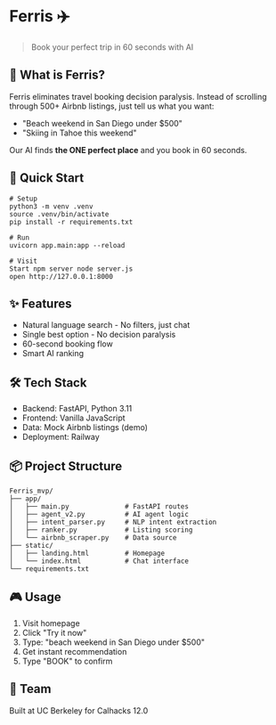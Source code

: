 # Ferris ✈️

> Book your perfect trip in 60 seconds with AI

## 🎯 What is Ferris?

Ferris eliminates travel booking decision paralysis. Instead of scrolling through 500+ Airbnb listings, just tell us what you want:

- "Beach weekend in San Diego under $500"
- "Skiing in Tahoe this weekend"  

Our AI finds **the ONE perfect place** and you book in 60 seconds.

## 🚀 Quick Start

```
# Setup
python3 -m venv .venv
source .venv/bin/activate
pip install -r requirements.txt

# Run
uvicorn app.main:app --reload

# Visit
Start npm server node server.js
open http://127.0.0.1:8000
```

## ✨ Features

- Natural language search - No filters, just chat
- Single best option - No decision paralysis
- 60-second booking flow
- Smart AI ranking

## 🛠️ Tech Stack

- Backend: FastAPI, Python 3.11
- Frontend: Vanilla JavaScript
- Data: Mock Airbnb listings (demo)
- Deployment: Railway

## 📦 Project Structure

```
Ferris_mvp/
├── app/
│   ├── main.py              # FastAPI routes
│   ├── agent_v2.py          # AI agent logic
│   ├── intent_parser.py     # NLP intent extraction
│   ├── ranker.py            # Listing scoring
│   └── airbnb_scraper.py    # Data source
├── static/
│   ├── landing.html         # Homepage
│   └── index.html           # Chat interface
└── requirements.txt
```

## 🎮 Usage

1. Visit homepage
2. Click "Try it now"
3. Type: "beach weekend in San Diego under $500"
4. Get instant recommendation
5. Type "BOOK" to confirm

## 👥 Team

Built at UC Berkeley for Calhacks 12.0

